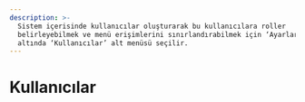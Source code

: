 ```yaml
---
description: >-
  Sistem içerisinde kullanıcılar oluşturarak bu kullanıcılara roller
  belirleyebilmek ve menü erişimlerini sınırlandırabilmek için ‘Ayarlar’ sekmesi
  altında ‘Kullanıcılar’ alt menüsü seçilir.
---
```


# Kullanıcılar

